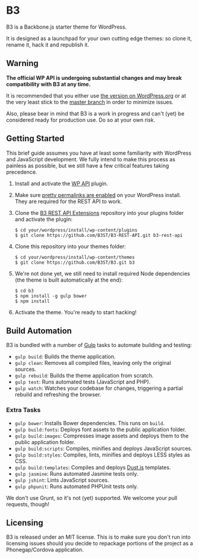 # B3

B3 is a Backbone.js starter theme for WordPress.

It is designed as a launchpad for your own cutting edge themes: so clone it, rename it, hack it and republish it.

## Warning

**The official WP API is undergoing substantial changes and may break compatibility with B3 at any time.**

It is recommended that you either use [the version on WordPress.org](https://wordpress.org/plugins/json-rest-api/) or at the very least stick to the [master branch](https://github.com/WP-API/WP-API) in order to minimize issues.

Also, please bear in mind that B3 is a work in progress and can't (yet) be considered ready for production use. Do so at your own risk.

## Getting Started

This brief guide assumes you have at least some familiarity with WordPress and JavaScript development.  We fully intend to make this process as painless as possible, but we still have a few critical features taking precedence.

1. Install and activate the [WP API](https://wordpress.org/plugins/json-rest-api/) plugin.
2. Make sure [pretty permalinks are enabled](http://codex.wordpress.org/Using_Permalinks) on your WordPress install. They are required for the REST API to work.
3. Clone the [B3 REST API Extensions](https://github.com/B3ST/B3-REST-API) repository into your plugins folder and activate the plugin:

    ```
    $ cd your/wordpress/install/wp-content/plugins
    $ git clone https://github.com/B3ST/B3-REST-API.git b3-rest-api
    ```

4. Clone this repository into your themes folder:

    ```
    $ cd your/wordpress/install/wp-content/themes
    $ git clone https://github.com/B3ST/B3.git b3
    ```

5. We're not done yet, we still need to install required Node dependencies (the theme is built automatically at the end):

    ```
    $ cd b3
    $ npm install -g gulp bower
    $ npm install
    ```

6. Activate the theme. You're ready to start hacking!

## Build Automation

B3 is bundled with a number of [Gulp](http://gulpjs.com/) tasks to automate building and testing:

* `gulp build`: Builds the theme application.
* `gulp clean`: Removes all compiled files, leaving only the original sources.
* `gulp rebuild`: Builds the theme application from scratch.
* `gulp test`: Runs automated tests (JavaScript and PHP).
* `gulp watch`: Watches your codebase for changes, triggering a partial rebuild and refreshing the browser.

### Extra Tasks

* `gulp bower`: Installs Bower dependencies. This runs on `build`.
* `gulp build:fonts`: Deploys font assets to the public application folder.
* `gulp build:images`: Compresses image assets and deploys them to the public application folder.
* `gulp build:scripts`: Compiles, minifies and deploys JavaScript sources.
* `gulp build:styles`: Compiles, lints, minifies and deploys LESS styles as CSS.
* `gulp build:templates`: Compiles and deploys [Dust.js](https://linkedin.github.io/dustjs/) templates.
* `gulp jasmine`: Runs automated Jasmine tests only.
* `gulp jshint`: Lints JavaScript sources.
* `gulp phpunit`: Runs automated PHPUnit tests only.

We don't use Grunt, so it's not (yet) supported.  We welcome your pull requests, though!

## Licensing

B3 is released under an MIT license. This is to make sure you don't run into licensing issues should you decide to repackage portions of the project as a Phonegap/Cordova application.
